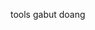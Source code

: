 tools gabut doang

<!---
RakaSkuyCuy/RakaSkuyCuy is a ✨ special ✨ repository because its `README.md` (this file) appears on your GitHub profile.
You can click the Preview link to take a look at your changes.
--->
